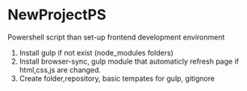 # NewProjectPS
Powershell script than set-up frontend development environment
1) Install gulp if not exist (node_modules folders)
2) Install browser-sync, gulp module that automaticly refresh page if html,css,js are changed.
3) Create folder,repository, basic tempates for gulp, gitignore
